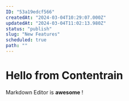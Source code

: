 ```yaml
---
ID: "53a19edcf566"
createdAt: "2024-03-04T10:29:07.000Z"
updatedAt: "2024-03-04T11:02:13.980Z"
status: "publish"
slug: "New Features"
scheduled: true
path: ""
---
```

# Hello from Contentrain

Markdown Editor is **awesome** !